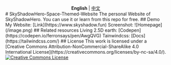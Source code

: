 <div align="center">
  <strong>English</strong> | <a href="./READMECN.md">中文</a>
</div>
# SkyShadowHero-Space-Themed-Website
The personal Website of SkyShadowHero.
You can use it or learn from this repo for free.
## Demo
My Website: [Link](https://www.skyshadow.fun)  
Screenshot:
![Homepage](/image.png)
## Related resources
Living 2.5D earth: [Codepen](https://codepen.io/ferronsays/pen/AwgQVG)  
Tainwindcss: [Docs](https://tailwindcss.com/)
## License
This work is licensed under a [Creative Commons Attribution-NonCommercial-ShareAlike 4.0 International License](https://creativecommons.org/licenses/by-nc-sa/4.0/).

<a rel="license" href="https://creativecommons.org/licenses/by-nc-sa/4.0/">
  <img alt="Creative Commons License" style="border-width:0" src="https://i.creativecommons.org/l/by-nc-sa/4.0/88x31.png" />
</a>
